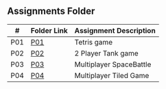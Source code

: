 ##  Assignments Folder

|   #    | Folder Link                                                                         | Assignment Description |
| :---:  | ----------------------------------------------------------------------------------  | ---------------------- |
|  P01   | [P01](https://github.com/DakTheProgrammer/5443-2D-Wilson/tree/main/Assignments/P01) | Tetris game            |
|  P02   | [P02](https://github.com/DakTheProgrammer/5443-2D-Wilson/tree/main/Assignments/P02) | 2 Player Tank game     |
|  P03   | [P03](https://github.com/DakTheProgrammer/5443-2D-Wilson/tree/main/Assignments/P03) | Multiplayer SpaceBattle|
|  P04   | [P04](https://github.com/DakTheProgrammer/5443-2D-Wilson/tree/main/Assignments/P04) | Multiplayer Tiled Game |